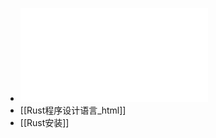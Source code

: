 - ![Rust 程序设计语言_简体中文版.pdf](../assets/Rust_程序设计语言_简体中文版_1644160230000_0.pdf)
- [[Rust程序设计语言_html]]
- [[Rust安装]]
